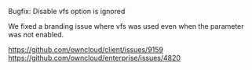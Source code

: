 Bugfix: Disable vfs option is ignored

We fixed a branding issue where vfs was used even when the parameter was not enabled.

https://github.com/owncloud/client/issues/9159
https://github.com/owncloud/enterprise/issues/4820
